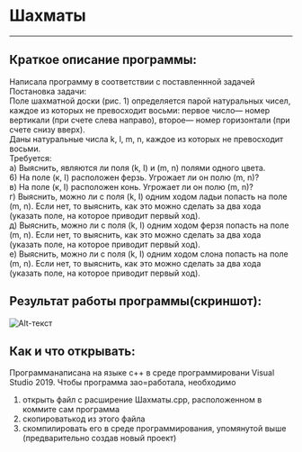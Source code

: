 # **Шахматы**
____

## **Краткое описание программы:**

Написала программу в соответствии с поставленнной задачей    
Постановка задачи:    
Поле шахматной доски (рис. 1) определяется парой натуральных чисел, каждое из которых не превосходит восьми: первое число— номер вертикали (при счете слева направо), второе— номер горизонтали (при счете снизу вверх).     
Даны натуральные числа k, l, m, n, каждое из которых не превосходит восьми.     
Требуется:       
а) Выяснить, являются ли поля (k, I) и (m, n) полями одного цвета.    
6) На поле (к, I) расположен ферзь. Угрожает ли он полю (m, n)?    
в) На поле (к, I) расположен конь. Угрожает ли он полю (m, n)?     
г) Выяснить, можно ли с поля (k, I) одним ходом ладьи попасть на поле (m, n). Если нет, то выяснить, как это можно сделать за два хода (указать поле, на которое приводит первый ход).    
д) Выяснить, можно ли с поля (k, I) одним ходом ферзя попасть на поле (m, n). Если нет, то выяснить, как это можно сделать за два хода (указать поле, на которое приводит первый ход).      
е) Выяснить, можно ли с поля (k, I) одним ходом слона попасть на поле (m, n). Если нет, то выяснить, как это можно сделать за два хода (указать поле, на которое приводит первый ход).    

## **Результат работы программы(скриншот):**
![Alt-текст](https://skr.sh/i/241220/uZP1zQKR.jpg?download=1&name=%D0%A1%D0%BA%D1%80%D0%B8%D0%BD%D1%88%D0%BE%D1%82%2024-12-2020%2022:00:19.jpg)    
## **Как и что открывать:**    
Программанаписана на языке с++ в среде программировани Visual Studio 2019.
Чтобы программа зао=работала, необходимо    
1) открыть файл с расширение Шахматы.cpp, расположенном в коммите сам программа    
2) скопироватькод из этого файла    
3) скомпилировать его в среде программирования, упомянутой выше (предварительно создав новый проект)

